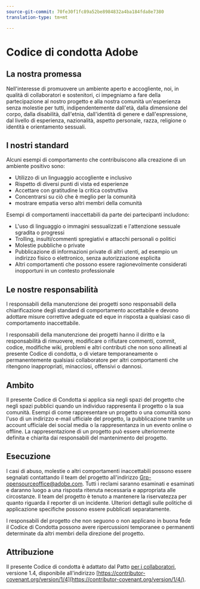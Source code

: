 ```yaml
---
source-git-commit: 70fe30f1fc89a52be8984832a4ba184fda8e7380
translation-type: tm+mt

---
```

# Codice di condotta Adobe

## La nostra promessa

Nell&#39;interesse di promuovere un ambiente aperto e accogliente, noi, in qualità di collaboratori e sostenitori, ci impegniamo a fare della partecipazione al nostro progetto e alla nostra comunità un&#39;esperienza senza molestie per tutti, indipendentemente dall&#39;età, dalla dimensione del corpo, dalla disabilità, dall&#39;etnia, dall&#39;identità di genere e dall&#39;espressione, dal livello di esperienza, nazionalità, aspetto personale, razza, religione o identità e orientamento sessuali.

## I nostri standard

Alcuni esempi di comportamento che contribuiscono alla creazione di un ambiente positivo sono:

* Utilizzo di un linguaggio accogliente e inclusivo
* Rispetto di diversi punti di vista ed esperienze
* Accettare con gratitudine la critica costruttiva
* Concentrarsi su ciò che è meglio per la comunità
* mostrare empatia verso altri membri della comunità

Esempi di comportamenti inaccettabili da parte dei partecipanti includono:

* L&#39;uso di linguaggio o immagini sessualizzati e l&#39;attenzione sessuale sgradita o progressi
* Trolling, insulti/commenti spregiativi e attacchi personali o politici
* Molestie pubbliche o private
* Pubblicazione di informazioni private di altri utenti, ad esempio un indirizzo fisico o elettronico, senza autorizzazione esplicita
* Altri comportamenti che possono essere ragionevolmente considerati inopportuni in un contesto professionale

## Le nostre responsabilità

I responsabili della manutenzione dei progetti sono responsabili della chiarificazione degli standard di comportamento accettabile e devono adottare misure correttive adeguate ed eque in risposta a qualsiasi caso di comportamento inaccettabile.

I responsabili della manutenzione dei progetti hanno il diritto e la responsabilità di rimuovere, modificare o rifiutare commenti, commit, codice, modifiche wiki, problemi e altri contributi che non sono allineati al presente Codice di condotta, o di vietare temporaneamente o permanentemente qualsiasi collaboratore per altri comportamenti che ritengono inappropriati, minacciosi, offensivi o dannosi.

## Ambito

Il presente Codice di Condotta si applica sia negli spazi del progetto che negli spazi pubblici quando un individuo rappresenta il progetto o la sua comunità. Esempi di come rappresentare un progetto o una comunità sono l&#39;uso di un indirizzo e-mail ufficiale del progetto, la pubblicazione tramite un account ufficiale dei social media o la rappresentanza in un evento online o offline. La rappresentazione di un progetto può essere ulteriormente definita e chiarita dai responsabili del mantenimento del progetto.

## Esecuzione

I casi di abuso, molestie o altri comportamenti inaccettabili possono essere segnalati contattando il team del progetto all&#39;indirizzo Grp-opensourceoffice@adobe.com. Tutti i reclami saranno esaminati e esaminati e daranno luogo a una risposta ritenuta necessaria e appropriata alle circostanze. Il team del progetto è tenuto a mantenere la riservatezza per quanto riguarda il reporter di un incidente. Ulteriori dettagli sulle politiche di applicazione specifiche possono essere pubblicati separatamente.

I responsabili del progetto che non seguono o non applicano in buona fede il Codice di Condotta possono avere ripercussioni temporanee o permanenti determinate da altri membri della direzione del progetto.

## Attribuzione

Il presente Codice di condotta è adattato dal Patto [per i collaboratori](https://contributor-covenant.org), versione 1.4, disponibile all&#39;indirizzo [https://contributor-covenant.org/version/1/4](https://contributor-covenant.org/version/1/4/).
